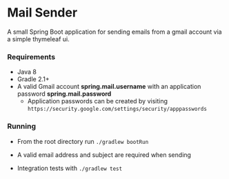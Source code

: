 # Mail Sender
A small Spring Boot application for sending emails from a gmail account via a simple thymeleaf ui.

### Requirements
* Java 8
* Gradle 2.1+
* A valid Gmail account __spring.mail.username__ with an application password __spring.mail.password__
  * Application passwords can be created by visiting `https://security.google.com/settings/security/apppasswords`

### Running
* From the root directory run
    `./gradlew bootRun`

* A valid email address and subject are required when sending

* Integration tests with
    `./gradlew test`